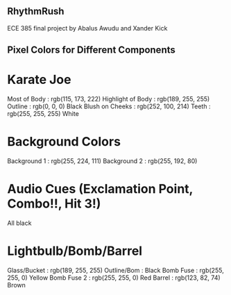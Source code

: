 ## RhythmRush
ECE 385 final project by Abalus Awudu and Xander Kick

## Pixel Colors for Different Components

# Karate Joe
Most of Body      : rgb(115, 173, 222)
Highlight of Body : rgb(189, 255, 255)
Outline           : rgb(0, 0, 0) Black
Blush on Cheeks   : rgb(252, 100, 214)
Teeth             : rgb(255, 255, 255) White

# Background Colors
Background 1      : rgb(255, 224, 111)
Background 2      : rgb(255, 192, 80)

# Audio Cues (Exclamation Point, Combo!!, Hit 3!)
All black

# Lightbulb/Bomb/Barrel
Glass/Bucket      : rgb(189, 255, 255)
Outline/Bom       : Black
Bomb Fuse         : rgb(255, 255, 0) Yellow
Bomb Fuse 2       : rgb(255, 255, 0) Red
Barrel            : rgb(123, 82, 74) Brown
